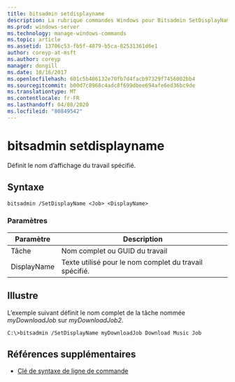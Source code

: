 ```yaml
---
title: bitsadmin setdisplayname
description: La rubrique commandes Windows pour Bitsadmin SetDisplayName, qui définit le nom complet du travail spécifié.
ms.prod: windows-server
ms.technology: manage-windows-commands
ms.topic: article
ms.assetid: 13706c53-fb5f-4879-b5ca-82531361d6e1
author: coreyp-at-msft
ms.author: coreyp
manager: dongill
ms.date: 10/16/2017
ms.openlocfilehash: 601c5b406132e70fb7d4facb97329f7456002bb4
ms.sourcegitcommit: b00d7c8968c4adc8f699dbee694afe6ed36bc9de
ms.translationtype: MT
ms.contentlocale: fr-FR
ms.lasthandoff: 04/08/2020
ms.locfileid: "80849542"
---
```

# <a name="bitsadmin-setdisplayname"></a>bitsadmin setdisplayname

Définit le nom d’affichage du travail spécifié.

## <a name="syntax"></a>Syntaxe

```
bitsadmin /SetDisplayName <Job> <DisplayName>
```

### <a name="parameters"></a>Paramètres

|Paramètre|Description|
|---------|-----------|
|Tâche|Nom complet ou GUID du travail|
|DisplayName|Texte utilisé pour le nom complet du travail spécifié.|

## <a name="examples"></a><a name=BKMK_examples></a>Illustre

L’exemple suivant définit le nom complet de la tâche nommée *myDownloadJob* sur *myDownloadJob2*.
```
C:\>bitsadmin /SetDisplayName myDownloadJob Download Music Job
```

## <a name="additional-references"></a>Références supplémentaires

- [Clé de syntaxe de ligne de commande](command-line-syntax-key.md)
